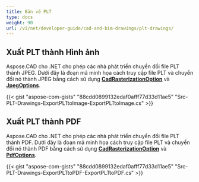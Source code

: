 ```yaml
---
title: Bản vẽ PLT
type: docs
weight: 90
url: /vi/net/developer-guide/cad-and-bim-drawings/plt-drawings/
---
```


## **Xuất PLT thành Hình ảnh**

Aspose.CAD cho .NET cho phép các nhà phát triển chuyển đổi file PLT thành JPEG. Dưới đây là đoạn mã minh họa cách truy cập file PLT và chuyển đổi nó thành JPEG bằng cách sử dụng [**CadRasterizationOption**](https://reference.aspose.com/cad/net/aspose.cad.imageoptions/cadrasterizationoptions) và [**JpegOptions**](https://reference.aspose.com/cad/net/aspose.cad.imageoptions/jpegoptions).

{{< gist "aspose-com-gists" "88cdd0899132edaf0afff77d33d11ae5" "Src-PLT-Drawings-ExportPLTtoImage-ExportPLTtoImage.cs" >}}

## **Xuất PLT thành PDF**

Aspose.CAD cho .NET cho phép các nhà phát triển chuyển đổi file PLT thành PDF. Dưới đây là đoạn mã minh họa cách truy cập file PLT và chuyển đổi nó thành PDF bằng cách sử dụng [**CadRasterizationOption**](https://reference.aspose.com/cad/net/aspose.cad.imageoptions/cadrasterizationoptions) và [**PdfOptions**](https://reference.aspose.com/cad/net/aspose.cad.imageoptions/pdfoptions).

{{< gist "aspose-com-gists" "88cdd0899132edaf0afff77d33d11ae5" "Src-PLT-Drawings-ExportPLTtoPDF-ExportPLTtoPDF.cs" >}}
